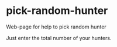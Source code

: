 # pick-random-hunter
Web-page for help to pick random hunter

Just enter the total number of your hunters.
